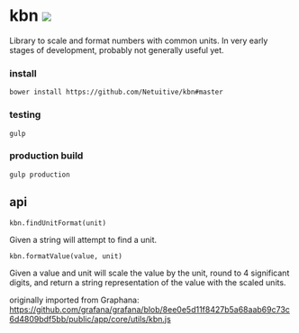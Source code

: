 # kbn <img src="https://travis-ci.org/Netuitive/kbn.svg?branch=master"/>

Library to scale and format numbers with common units. In very early stages of development, probably not generally useful yet.

### install
```
bower install https://github.com/Netuitive/kbn#master
```

### testing
```
gulp
```

### production build
```
gulp production
```

## api
```
kbn.findUnitFormat(unit)
```
Given a string will attempt to find a unit.

```
kbn.formatValue(value, unit)
```
Given a value and unit will scale the value by the unit, round to 4 significant digits, and return a string representation of the value with the scaled units.


originally imported from Graphana: https://github.com/grafana/grafana/blob/8ee0e5d11f8427b5a68aab69c73c6d4809bdf5bb/public/app/core/utils/kbn.js
